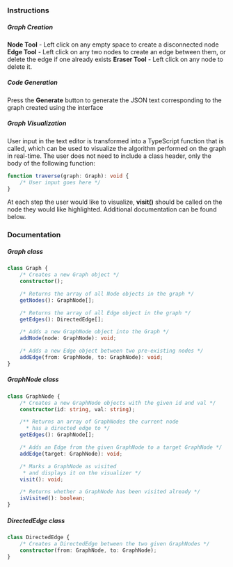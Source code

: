 ### Instructions
##### Graph Creation
**Node Tool** - Left click on any empty space to create a disconnected node 
**Edge Tool** - Left click on any two nodes to create an edge between them, or delete the edge if one already exists 
**Eraser Tool** - Left click on any node to delete it.
##### Code Generation
Press the **Generate** button to generate the JSON text corresponding to the graph created using the interface
##### Graph Visualization
User input in the text editor is transformed into a TypeScript function that is called, which can be used to visualize the algorithm performed on the graph in real-time. The user does not need to include a class header, only the body of the following function:

``` ts
function traverse(graph: Graph): void {
	/* User input goes here */
}
```

At each step the user would like to visualize, **visit()** should be called on the node they would like highlighted. Additional documentation can be found below.
### Documentation
##### Graph class
``` ts
class Graph {
	/* Creates a new Graph object */
	constructor();

	/* Returns the array of all Node objects in the graph */
	getNodes(): GraphNode[];

	/* Returns the array of all Edge object in the graph */
	getEdges(): DirectedEdge[];

	/* Adds a new GraphNode object into the Graph */
	addNode(node: GraphNode): void;

	/* Adds a new Edge object between two pre-existing nodes */
	addEdge(from: GraphNode, to: GraphNode): void;
}
```

##### GraphNode class
``` ts
class GraphNode {
	/* Creates a new GraphNode objects with the given id and val */
	constructor(id: string, val: string);

	/** Returns an array of GraphNodes the current node 
	  * has a directed edge to */
	getEdges(): GraphNode[];

	/* Adds an Edge from the given GraphNode to a target GraphNode */
	addEdge(target: GraphNode): void;

	/* Marks a GraphNode as visited 
	 * and displays it on the visualizer */
	visit(): void;

	/* Returns whether a GraphNode has been visited already */
	isVisited(): boolean;
}
```

##### DirectedEdge class
``` ts
class DirectedEdge {
	/* Creates a DirectedEdge between the two given GraphNodes */
	constructor(from: GraphNode, to: GraphNode);
}
```
